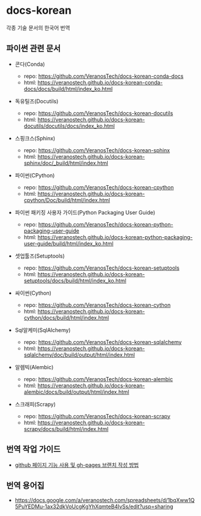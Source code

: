 # docs-korean

각종 기술 문서의 한국어 번역

## 파이썬 관련 문서

* 콘다(Conda)

  * repo: https://github.com/VeranosTech/docs-korean-conda-docs
  * html: https://veranostech.github.io/docs-korean-conda-docs/docs/build/html/index_ko.html

* 독유틸즈(Docutils)

  * repo: https://github.com/VeranosTech/docs-korean-docutils
  * html: https://veranostech.github.io/docs-korean-docutils/docutils/docs/index_ko.html

* 스핑크스(Sphinx)

  * repo: https://github.com/VeranosTech/docs-korean-sphinx
  * html: https://veranostech.github.io/docs-korean-sphinx/doc/_build/html/index.html

* 파이썬(CPython)

  * repo: https://github.com/VeranosTech/docs-korean-cpython
  * html: https://veranostech.github.io/docs-korean-cpython/Doc/build/html/index.html

* 파이썬 패키징 사용자 가이드(Python Packaging User Guide)

  * repo: https://github.com/VeranosTech/docs-korean-python-packaging-user-guide
  * html: https://veranostech.github.io/docs-korean-python-packaging-user-guide/build/html/index_ko.html

* 셋업툴즈(Setuptools)

  * repo: https://github.com/VeranosTech/docs-korean-setuptools
  * html: https://veranostech.github.io/docs-korean-setuptools/docs/build/html/index_ko.html

* 싸이썬(Cython)

  * repo: https://github.com/VeranosTech/docs-korean-cython
  * html: https://veranostech.github.io/docs-korean-cython/docs/build/html/index.html

* Sql알케미(SqlAlchemy)

  * repo: https://github.com/VeranosTech/docs-korean-sqlalchemy
  * html: https://veranostech.github.io/docs-korean-sqlalchemy/doc/build/output/html/index.html

* 알렘빅(Alembic)

  * repo: https://github.com/VeranosTech/docs-korean-alembic
  * html: https://veranostech.github.io/docs-korean-alembic/docs/build/output/html/index.html

* 스크래피(Scrapy)

  * repo: https://github.com/VeranosTech/docs-korean-scrapy
  * html: https://veranostech.github.io/docs-korean-scrapy/docs/build/html/index.html


## 번역 작업 가이드

* [github 페이지 기능 사용 및 gh-pages 브랜치 작성 방법](./gh-branch.rst)


## 번역 용어집

* https://docs.google.com/a/veranostech.com/spreadsheets/d/1bqXww1Q5PuYEDMu-1ax32dkVoUcgKgYhXqmteB4IvSs/edit?usp=sharing
